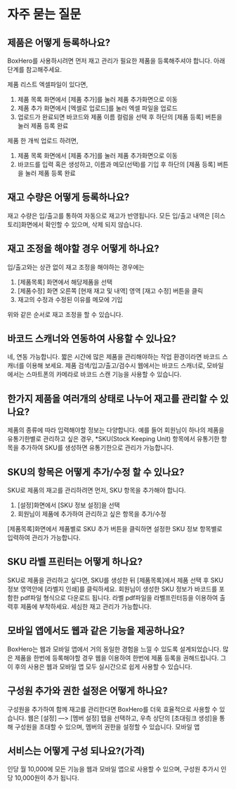 # 자주 묻는 질문

## 제품은 어떻게 등록하나요?
BoxHero를 사용하시려면 먼저 재고 관리가 필요한 제품을 등록해주셔야 합니다.
아래 단계를 참고해주세요.

제품 리스트 엑셀파일이 있다면,

  1.  제품 목록 화면에서 [제품 추가]를 눌러 제품 추가화면으로 이동
  2.  제품 추가 화면에서 [엑셀로 업로드]를 눌러 엑셀 파일을 업로드
  3.  업로드가 완료되면 바코드와 제품 이름 컬럼을 선택 후 하단의 [제품 등록] 버튼을 눌러 제품 등록 완료

제품 한 개씩 업로드 하려면,

  1.  제품 목록 화면에서 [제품 추가]를 눌러 제품 추가화면으로 이동
  2.  바코드를 입력 혹은 생성하고, 이름과 메모(선택)를 기입 후 하단의 [제품 등록] 버튼을 눌러 제품 등록 완료



## 재고 수량은 어떻게 등록하나요?
재고 수량은 입/출고를 통하여 자동으로 재고가 반영됩니다. 모든 입/출고 내역은 [히스토리]화면에서 확인할 수
있으며, 삭제 되지 않습니다.



## 재고 조정을 해야할 경우 어떻게 하나요?
입/출고와는 상관 없이 재고 조정을 해야하는 경우에는 

  1.  [제품목록] 화면에서 해당제품을 선택
  2.  [제품수정] 화면 오른쪽 [현재 재고 및 내역] 영역 [재고 수정] 버튼을 클릭
  3.  재고의 수정과 수정된 이유를 메모에 기입

위와 같은 순서로 재고 조정을 할 수 있습니다.



## 바코드 스캐너와 연동하여 사용할 수 있나요?
네, 연동 가능합니다. 짧은 시간에 많은 제품을 관리해야하는 작업 환경이라면 바코드 스캐너를 이용해 보세요.
제품 검색/입고/출고/검수시 웹에서는 바코드 스캐너로, 모바일에서는 스마트폰의 카메라로 바코드 스캔 기능을 
사용할 수 있습니다. 



## 한가지 제품을 여러개의 상태로 나누어 재고를 관리할 수 있나요?
제품의 종류에 따라 입력해야할 정보는 다양합니다. 예를 들어 회원님이 하나의 제품을 유통기한별로 관리하고 싶은 경우, 
*SKU(Stock Keeping Unit) 항목에서 유통기한 항목을 추가하여 SKU를 생성하면 유통기한으로 관리가 가능합니다.



## SKU의 항목은 어떻게 추가/수정 할 수 있나요?
SKU로 제품의 재고를 관리하려면 먼저, SKU 항목을 추가해야 합니다.

  1. [설정]화면에서 [SKU 정보 설정]을 선택
  2. 회원님이 제품에 추가하여 관리하고 싶은 항목을 추가/수정

[제품목록]화면에서 제품별로 SKU 추가 버튼을 클릭하면 설정한 SKU 정보 항목별로 입력하여 관리가 가능합니다.



## SKU 라벨 프린터는 어떻게 하나요? 
SKU로 제품을 관리하고 싶다면, SKU를 생성한 뒤 [제품목록]에서 제품 선택 후 SKU 정보 영역안에 
[라벨지 인쇄]를 클릭하세요. 회원님이 생성한 SKU 정보가 바코드를 포함한 pdf파일 형식으로 다운로드 됩니다.
라벨 pdf파일을 라벨프린터등을 이용하여 출력후 제품에 부착하세요. 세심한 재고 관리가 가능합니다.



## 모바일 앱에서도 웹과 같은 기능을 제공하나요?
BoxHero는 웹과 모바일 앱에서 거의 동일한 경험을 느낄 수 있도록 설계되었습니다. 많은 제품을 한번에 등록해야할 경우
웹을 이용하여 한번에 제품 등록을 권해드립니다. 그 이 후의 사용은 웹과 모바일 앱 모두 실시간으로 쉽게 사용할 수 있습니다.



## 구성원 추가와 권한 설정은 어떻게 하나요?
구성원을 추가하여 함께 재고를 관리한다면 BoxHero를 더욱 효율적으로 사용할 수 있습니다. 
웹은 [설정] —> [멤버 설정] 탭을 선택하고, 우측 상단의 [초대링크 생성]을 통해 구성원을 초대할 수 있으며, 멤버의 권한을 설정할 수 있습니다.
모바일 앱



## 서비스는 어떻게 구성 되나요?(가격)
인당 월 10,000에 모든 기능을 웹과 모바일 앱으로 사용할 수 있으며, 구성원 추가시 인당 10,000원이 추가 됩니다.
